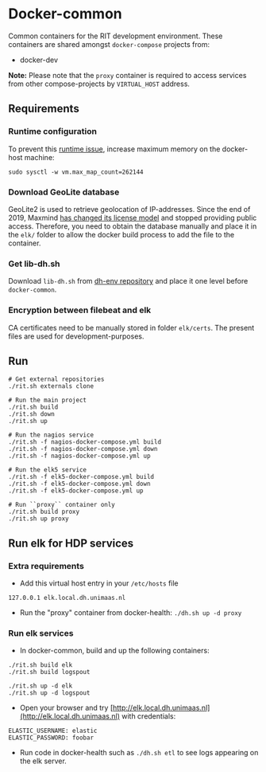 # Docker-common

Common containers for the RIT development environment. These containers are shared amongst ``docker-compose`` projects from:
* docker-dev

**Note:** Please note that the ``proxy`` container is required to access services from other compose-projects by ``VIRTUAL_HOST`` address.


## Requirements

### Runtime configuration
To prevent this [runtime issue](https://github.com/docker-library/elasticsearch/issues/111), increase maximum memory on the docker-host machine:
```
sudo sysctl -w vm.max_map_count=262144
```

### Download GeoLite database
GeoLite2 is used to retrieve geolocation of IP-addresses. Since the end of 2019, Maxmind [has changed its license model](https://blog.maxmind.com/2019/12/18/significant-changes-to-accessing-and-using-geolite2-databases/) and stopped providing public access.
Therefore, you need to obtain the database manually and place it in the `elk/` folder to allow the docker build process to add the file to the container.

### Get lib-dh.sh
Download `lib-dh.sh` from [dh-env repository](https://github.com/MaastrichtUniversity/dh-env) and place it one level before `docker-common`.

### Encryption between filebeat and elk

CA certificates need to be manually stored in folder `elk/certs`.
The present files are used for development-purposes.


## Run
```
# Get external repositories
./rit.sh externals clone

# Run the main project
./rit.sh build
./rit.sh down
./rit.sh up

# Run the nagios service
./rit.sh -f nagios-docker-compose.yml build
./rit.sh -f nagios-docker-compose.yml down
./rit.sh -f nagios-docker-compose.yml up

# Run the elk5 service
./rit.sh -f elk5-docker-compose.yml build
./rit.sh -f elk5-docker-compose.yml down
./rit.sh -f elk5-docker-compose.yml up

# Run ``proxy`` container only
./rit.sh build proxy
./rit.sh up proxy
```

## Run elk for HDP services

### Extra requirements

* Add this virtual host entry in your `/etc/hosts` file
```
127.0.0.1 elk.local.dh.unimaas.nl
```
* Run the "proxy" container from docker-health: `./dh.sh up -d proxy`


### Run elk services

* In docker-common, build and up the following containers:
```
./rit.sh build elk
./rit.sh build logspout

./rit.sh up -d elk
./rit.sh up -d logspout
```

* Open your browser and try [http://elk.local.dh.unimaas.nl](http://elk.local.dh.unimaas.nl) with credentials:
```
ELASTIC_USERNAME: elastic
ELASTIC_PASSWORD: foobar
```

* Run code in docker-health such as `./dh.sh etl` to see logs appearing on the elk server.

